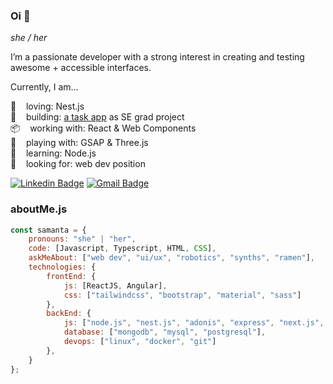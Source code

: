 ### Oi 👋

*she / her*<br>

I’m a passionate developer with a strong interest in creating and testing awesome + accessible interfaces.

Currently, I am...

💜 &nbsp;&nbsp; loving: Nest.js <br>
🤖 &nbsp;&nbsp; building: [a task app](https://github.com/samantafluture/clever-front) as SE grad project <br>
📦 &nbsp;&nbsp; working with: React & Web Components <br>
🏀 &nbsp;&nbsp; playing with: GSAP & Three.js <br>
🚀 &nbsp;&nbsp; learning: Node.js <br>
🔎 &nbsp;&nbsp; looking for: web dev position <br>

[![Linkedin Badge](https://img.shields.io/badge/-Samanta%20Fluture-6633cc?style=flat-square&logo=Linkedin&logoColor=white&link=https://www.linkedin.com/in/samantafluture/)](https://www.linkedin.com/in/samantafluture/) 
[![Gmail Badge](https://img.shields.io/badge/-samantafluture@gmail.com-6633cc?style=flat-square&logo=Gmail&logoColor=white&link=mailto:samantafluture@gmail.com)](mailto:samantafluture@gmail.com)

### aboutMe.js

```javascript
const samanta = {
    pronouns: "she" | "her",
    code: [Javascript, Typescript, HTML, CSS],
    askMeAbout: ["web dev", "ui/ux", "robotics", "synths", "ramen"],
    technologies: {
        frontEnd: {
            js: [ReactJS, Angular],
            css: ["tailwindcss", "bootstrap", "material", "sass"]
        },
        backEnd: {
            js: ["node.js", "nest.js", "adonis", "express", "next.js", "graphql"],
            database: ["mongodb", "mysql", "postgresql"],
            devops: ["linux", "docker", "git"]
        },
    }
};
```
